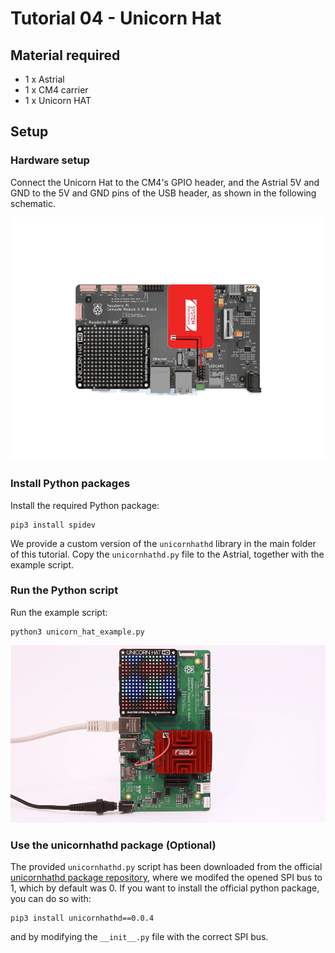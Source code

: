 # Tutorial 04 - Unicorn Hat
## Material required
* 1 x Astrial
* 1 x CM4 carrier
* 1 x Unicorn HAT

## Setup
### Hardware setup
Connect the Unicorn Hat to the CM4's GPIO header, and the Astrial 5V and GND to the 5V and GND pins of the USB header, as shown in the following schematic.

![Schematic](images/schematic.png)

### Install Python packages
Install the required Python package:
```
pip3 install spidev
```

We provide a custom version of the `unicornhathd` library in the main folder of this tutorial. Copy the `unicornhathd.py` file to the Astrial, together with the example script.

### Run the Python script
Run the example script:
```
python3 unicorn_hat_example.py
```

![Photo](images/photo.png)

### Use the unicornhathd package (Optional) 
The provided `unicornhathd.py` script has been downloaded from the official [unicornhathd package repository](https://github.com/pimoroni/unicorn-hat-hd/tree/master), where we modifed the opened SPI bus to 1, which by default was 0. If you want to install the official python package, you can do so with:
```
pip3 install unicornhathd==0.0.4
```

and by modifying the `__init__.py` file with the correct SPI bus.
